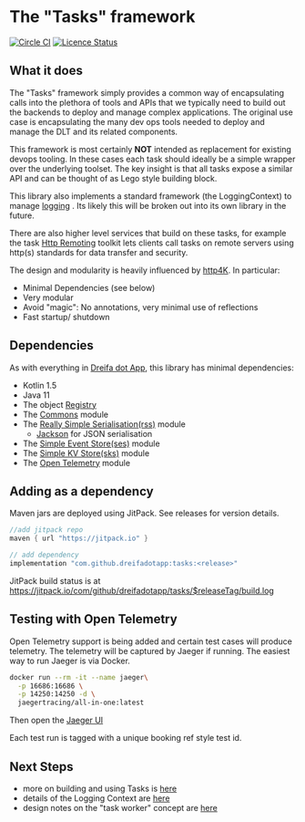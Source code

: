 # The "Tasks" framework

[![Circle CI](https://circleci.com/gh/dreifadotapp/tasks.svg?style=shield)](https://circleci.com/gh/dreifadotapp/tasks)
[![Licence Status](https://img.shields.io/github/license/dreifadotapp/tasks)](https://github.com/dreifadotapp/tasks/blob/master/licence.txt)

## What it does

The "Tasks" framework simply provides a common way of encapsulating calls into the plethora of tools and APIs that we
typically need to build out the backends to deploy and manage complex applications. The original use case is
encapsulating the many dev ops tools needed to deploy and manage the DLT and its related components.

This framework is most certainly **NOT** intended as replacement for existing devops tooling. In these cases each task
should ideally be a simple wrapper over the underlying toolset. The key insight is that all tasks expose a similar API
and can be thought of as Lego style building block.

This library also implements a standard framework (the LoggingContext) to manage [logging](docs/logging.md)
. Its likely this will be broken out into its own library in the future.

There are also higher level services that build on these tasks, for example the
task [Http Remoting](https://github.com/dreifadotapp/tasks-http#readme)
toolkit lets clients call tasks on remote servers using http(s) standards for data transfer and security.

The design and modularity is heavily influenced by [http4K](https://www.http4k.org/guide/concepts/rationale/). In
particular:

* Minimal Dependencies (see below)
* Very modular
* Avoid "magic": No annotations, very minimal use of reflections
* Fast startup/ shutdown

## Dependencies

As with everything in [Dreifa dot App](https://dreifa.app), this library has minimal dependencies:

* Kotlin 1.5
* Java 11
* The object [Registry](https://github.com/dreifadotapp/registry#readme)
* The [Commons](https://github.com/dreifadotadotapp/commons#readme) module
* The [Really Simple Serialisation(rss)](https://github.com/dreifadotapp/really-simple-serialisation#readme) module
    - [Jackson](https://github.com/FasterXML/jackson) for JSON serialisation
* The [Simple Event Store(ses)](https://github.com/dreifadotapp/simple-event-store#readme) module
* The [Simple KV Store(sks)](https://github.com/dreifadotapp/simple-kv-store#readme) module
* The [Open Telemetry](https://github.com/dreifadotapp/open-telemetry#readme) module

## Adding as a dependency
Maven jars are deployed using JitPack. See releases for version details.

```groovy
//add jitpack repo
maven { url "https://jitpack.io" }

// add dependency
implementation "com.github.dreifadotapp:tasks:<release>"
```

JitPack build status is at https://jitpack.io/com/github/dreifadotapp/tasks/$releaseTag/build.log

## Testing with Open Telemetry

Open Telemetry support is being added and certain test cases will produce telemetry. The telemetry will be captured
by Jaeger if running. The easiest way to run Jaeger is via Docker.

```bash
docker run --rm -it --name jaeger\
  -p 16686:16686 \
  -p 14250:14250 -d \
  jaegertracing/all-in-one:latest
```

Then open the [Jaeger UI](http://localhost:16686/search)

Each test run is tagged with a unique booking ref style test id.


## Next Steps

* more on building and using Tasks is [here](./docs/tasks.md)
* details of the Logging Context are [here](./docs/logging.md)
* design notes on the "task worker" concept are [here](./docs/task-worker.md)
